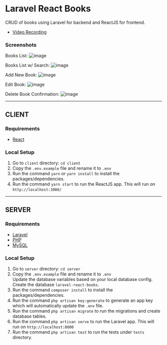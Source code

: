 # Laravel React Books
CRUD of books using Laravel for backend and ReactJS for frontend.
- [Video Recording](https://drive.google.com/file/d/1oPd6JFdlKPODtPvJmDieUok4REyypmRS/view?usp=sharing)

### Screenshots
Books List:
![image](https://github.com/jqamaya/laravel-react-books/assets/13392538/88ac28e1-93e7-4646-a7d5-30098a21776c)

Books List w/ Search:
![image](https://github.com/jqamaya/laravel-react-books/assets/13392538/edfd56bc-10c9-4622-a575-25fc0a5e8cb4)

Add New Book:
![image](https://github.com/jqamaya/laravel-react-books/assets/13392538/03e69e8b-694e-4d30-8924-4d6d498f17f7)

Edit Book:
![image](https://github.com/jqamaya/laravel-react-books/assets/13392538/26098680-a095-4c04-9721-de070123e007)

Delete Book Confirmation:
![image](https://github.com/jqamaya/laravel-react-books/assets/13392538/4c1fd58c-5302-49e7-ac2c-2e458aeb6c53)

---

## CLIENT
### Requirements
- [React](https://react.dev/)
### Local Setup
1. Go to `client` directory: `cd client`
2. Copy the `.env.example` file and rename it to `.env`
3. Run the command `yarn` or `yarn install` to install the packages/dependencies.
4. Run the command `yarn start` to run the ReactJS app. This will run on `http://localhost:3000/`
---
## SERVER
### Requirements
- [Laravel](https://laravel.com/docs/11.x)
- [PHP](https://www.php.net/)
- [MySQL](https://www.mysql.com/)
### Local Setup
1. Go to `server` directory: `cd server`
1. Copy the `.env.example` file and rename it to `.env`\
   Update the database variables based on your local database config.\
   Create the database `laravel-react-books`.
1. Run the command `composer install` to install the packages/dependencies.
1. Run the command `php artisan key:generate` to generate an app key which will automatically update the `.env` file.
1. Run the command `php artisan migrate` to run the migrations and create database tables.
1. Run the command `php artisan serve` to run the Laravel app. This will run on `http://localhost:8000`
1. Run the command `php artisan test` to run the tests under `tests` directory.
